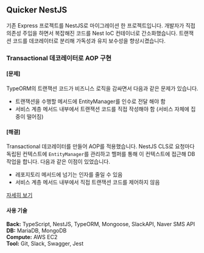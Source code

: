 ## Quicker NestJS

기존 Express 프로젝트를 NestJS로 마이그레이션 한 프로젝트입니다. 개발자가 직접 의존성 주입을 하면서 복잡해진 코드를 Nest IoC 컨테이너로 간소화했습니다. 트랜잭션 코드를 데코레이터로 분리해 가독성과 유지 보수성을 향상시켰습니다.

### Transactional 데코레이터로 AOP 구현

#### [문제]

TypeORM의 트랜잭션 코드가 비즈니스 로직을 감싸면서 다음과 같은 문제가 있습니다.

- 트랜잭션을 수행할 메서드에 EntityManager를 인수로 전달 해야 함
- 서비스 계층 메서드 내부에서 트랜잭션 코드를 직접 작성해야 함 (서비스 자체에 집중이 떨어짐)

#### [해결]

Transactional 데코레이터를 만들어 AOP를 적용했습니다. NestJS CLS로 요청마다 독립된 컨텍스트에 `EntityManager`를 관리하고 핼퍼를 통해 이 컨텍스트에 접근해 DB 작업을 합니다. 다음과 같은 이점이 있었습니다.

- 레포지토리 메서드에 넘기는 인자를 줄일 수 있음
- 서비스 계층 메서드 내부에서 직접 트랜잭션 코드를 제어하지 않음

[자세히 보기](<docs/TypeORM 트랜잭션 데코레이터 만들기.md>)

#### 사용 기술

**Back:** TypeScript, NestJS, TypeORM, Mongoose, SlackAPI, Naver SMS API\
**DB:** MariaDB, MongoDB\
**Compute:** AWS EC2\
**Tool:** Git, Slack, Swagger, Jest
